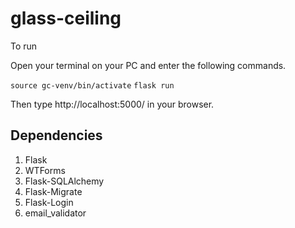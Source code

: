 # glass-ceiling

To run 

Open your terminal on your PC and enter the following commands.


` source gc-venv/bin/activate `
` flask run `

Then type http://localhost:5000/ in your browser.

## Dependencies
1. Flask
2. WTForms
3. Flask-SQLAlchemy
4. Flask-Migrate
5. Flask-Login
6. email_validator

